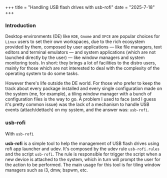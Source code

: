 +++
title = "Handling USB flash drives with usb-rofi"
date = "2025-7-18"
+++

### Introduction

Desktop environments (DE) like `KDE`, `Gnome` and `XFCE` are popular choices for `Linux` users to set their own workspaces, due to the rich ecosystem provided by them, composed by user applications — like file managers, text editors and terminal emulators — and system applications (which are not launched directly by the user) — like window managers and system monitoring tools. In short: they brings a lot of facilities to the distro users, mainly for those which are not interested to deal with the complexity of the operating system to do some tasks.

However there's life outside the DE world. For those who prefer to keep the track about every package installed and every single configuration made on the system (me, for example), a tiling window manager with a bunch of configuration files is the way to go. A problem I used to face (and I guess it's pretty common issue) was the lack of a mechanism to handle USB events (attach/dettach) on my system, and the answer was: `usb-rofi`.

### usb-rofi

With ```usb-rofi```

**usb-rofi** is a simple tool to help the management of USB flash drives using
rofi app launcher and udev. It's composed by the udev rule `usb-rofi.rules`
and the script `usb-rofi`. The rule is responsible for trigger the script when
a new device is attached to the system, which in turn will prompt the user for
the action to be performed. The main usage for this tool is for tiling window
managers such as i3, dmw, bspwm, etc.
